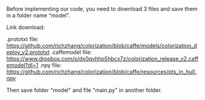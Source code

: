 Before implementing our code, you need to download 3 files and save them in a folder name “model”.

Link download:

.prototxt file: https://github.com/richzhang/colorization/blob/caffe/models/colorization_deploy_v2.prototxt
.caffemodel file: https://www.dropbox.com/s/dx0qvhhp5hbcx7z/colorization_release_v2.caffemodel?dl=1
.npy file: https://github.com/richzhang/colorization/blob/caffe/resources/pts_in_hull.npy

Then save folder "model" and file "main.py" in another folder.
